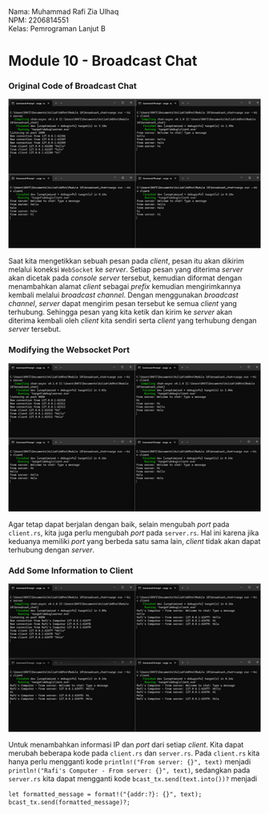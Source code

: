 Nama: Muhammad Rafi Zia Ulhaq<br>
NPM: 2206814551<br>
Kelas: Pemrograman Lanjut B<br>

# Module 10 - Broadcast Chat

### Original Code of Broadcast Chat

![alt text](https://github.com/rafizia/adpro-module-10-broadcast-chat/blob/master/src/image/Image-1.png?raw=true)

Saat kita mengetikkan sebuah pesan pada *client*, pesan itu akan dikirim melalui koneksi `WebSocket` ke *server*. Setiap pesan yang diterima *server* akan dicetak pada *console server* tersebut, kemudian diformat dengan menambahkan alamat *client* sebagai *prefix* kemudian mengirimkannya kembali melalui *broadcast channel*. Dengan menggunakan *broadcast channel*, *server* dapat mengirim pesan tersebut ke semua *client* yang terhubung. Sehingga pesan yang kita ketik dan kirim ke *server* akan diterima kembali oleh *client* kita sendiri serta *client* yang terhubung dengan *server* tersebut.

### Modifying the Websocket Port

![alt text](https://github.com/rafizia/adpro-module-10-broadcast-chat/blob/master/src/image/Image-2.png?raw=true)

Agar tetap dapat berjalan dengan baik, selain mengubah *port* pada `client.rs`, kita juga perlu mengubah *port* pada `server.rs`. Hal ini karena jika keduanya memiliki *port* yang berbeda satu sama lain, *client* tidak akan dapat terhubung dengan *server*.

### Add Some Information to Client

![alt text](https://github.com/rafizia/adpro-module-10-broadcast-chat/blob/master/src/image/Image-3.png?raw=true)

Untuk menambahkan informasi IP dan *port* dari setiap *client*. Kita dapat merubah beberapa kode pada `client.rs` dan `server.rs`. Pada `client.rs` kita hanya perlu mengganti kode `println!("From server: {}", text)` menjadi `println!("Rafi's Computer - From server: {}", text)`, sedangkan pada `server.rs` kita dapat mengganti kode `bcast_tx.send(text.into())?` menjadi
```
let formatted_message = format!("{addr:?}: {}", text);
bcast_tx.send(formatted_message)?;
```